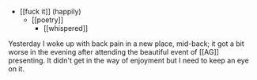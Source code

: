 - [[fuck it]] (happily)
  - [[poetry]]
    - [[whispered]]

Yesterday I woke up with back pain in a new place, mid-back; it got a bit worse in the evening after attending the beautiful event of [[AG]] presenting. It didn't get in the way of enjoyment but I need to keep an eye on it.
